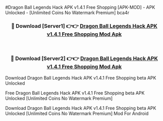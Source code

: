 #Dragon Ball Legends Hack APK v1.4.1 Free Shopping [APK-MOD] - APK Unlocked - [Unlimited Coins No Watermark Premium] bca4r



<div align="center">

<h3>🔴 Download [Server1] 👉👉 <a href="https://momento.my/?title=Dragon_Ball_Legends_Hack_APK_v1.4.1_Free_Shopping">Dragon Ball Legends Hack APK v1.4.1 Free Shopping Mod Apk</a></h3><br>

<h3>🔴 Download [Server2] 👉👉 <a href="https://momento.my/?title=Dragon_Ball_Legends_Hack_APK_v1.4.1_Free_Shopping">Dragon Ball Legends Hack APK v1.4.1 Free Shopping Mod Apk</a></h3>
</div>



Download Dragon Ball Legends Hack APK v1.4.1 Free Shopping beta APK Unlocked

Free Dragon Ball Legends Hack APK v1.4.1 Free Shopping beta APK Unlocked [Unlimited Coins No Watermark Premium]

Download Dragon Ball Legends Hack APK v1.4.1 Free Shopping beta APK Unlocked [Unlimited Coins No Watermark Premium] Mod For Android
